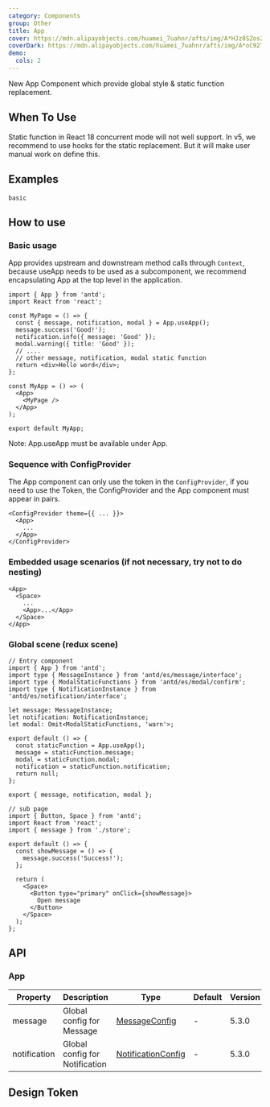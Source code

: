 ```yaml
---
category: Components
group: Other
title: App
cover: https://mdn.alipayobjects.com/huamei_7uahnr/afts/img/A*HJz8SZos2wgAAAAAAAAAAAAADrJ8AQ/original
coverDark: https://mdn.alipayobjects.com/huamei_7uahnr/afts/img/A*oC92TK44Ex8AAAAAAAAAAAAADrJ8AQ/original
demo:
  cols: 2
---
```


New App Component which provide global style & static function replacement.

## When To Use

Static function in React 18 concurrent mode will not well support. In v5, we recommend to use hooks for the static replacement. But it will make user manual work on define this.

## Examples

<!-- prettier-ignore -->
<code src="./demo/basic.tsx">basic</code>

## How to use

### Basic usage

App provides upstream and downstream method calls through `Context`, because useApp needs to be used as a subcomponent, we recommend encapsulating App at the top level in the application.

```tsx
import { App } from 'antd';
import React from 'react';

const MyPage = () => {
  const { message, notification, modal } = App.useApp();
  message.success('Good!');
  notification.info({ message: 'Good' });
  modal.warning({ title: 'Good' });
  // ....
  // other message, notification, modal static function
  return <div>Hello word</div>;
};

const MyApp = () => (
  <App>
    <MyPage />
  </App>
);

export default MyApp;
```

Note: App.useApp must be available under App.

### Sequence with ConfigProvider

The App component can only use the token in the `ConfigProvider`, if you need to use the Token, the ConfigProvider and the App component must appear in pairs.

```tsx
<ConfigProvider theme={{ ... }}>
  <App>
    ...
  </App>
</ConfigProvider>
```

### Embedded usage scenarios (if not necessary, try not to do nesting)

```tsx
<App>
  <Space>
    ...
    <App>...</App>
  </Space>
</App>
```

### Global scene (redux scene)

```tsx
// Entry component
import { App } from 'antd';
import type { MessageInstance } from 'antd/es/message/interface';
import type { ModalStaticFunctions } from 'antd/es/modal/confirm';
import type { NotificationInstance } from 'antd/es/notification/interface';

let message: MessageInstance;
let notification: NotificationInstance;
let modal: Omit<ModalStaticFunctions, 'warn'>;

export default () => {
  const staticFunction = App.useApp();
  message = staticFunction.message;
  modal = staticFunction.modal;
  notification = staticFunction.notification;
  return null;
};

export { message, notification, modal };
```

```tsx
// sub page
import { Button, Space } from 'antd';
import React from 'react';
import { message } from './store';

export default () => {
  const showMessage = () => {
    message.success('Success!');
  };

  return (
    <Space>
      <Button type="primary" onClick={showMessage}>
        Open message
      </Button>
    </Space>
  );
};
```

## API

### App

| Property | Description | Type | Default | Version |
| --- | --- | --- | --- | --- |
| message | Global config for Message | [MessageConfig](/components/message/#messageconfig) | - | 5.3.0 |
| notification | Global config for Notification | [NotificationConfig](/components/notification/#notificationconfig) | - | 5.3.0 |

## Design Token

<ComponentTokenTable component="App"></ComponentTokenTable>
